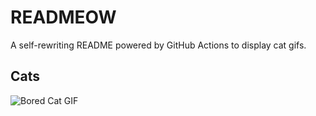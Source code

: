 # READMEOW

A self-rewriting README powered by GitHub Actions to display cat gifs.

## Cats

![Bored Cat GIF](https://media3.giphy.com/media/mlvseq9yvZhba/200.gif?cid=9acd02daj88td2ni2a052eojvuh2de070znqgxuxd0bnqlqa&ep=v1_gifs_search&rid=200.gif&ct=g)
